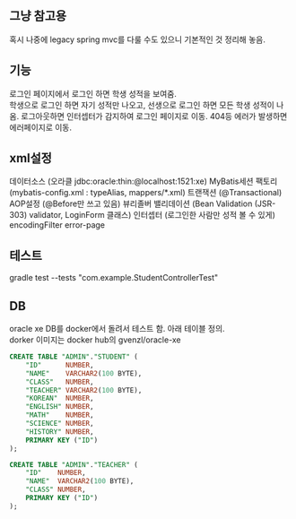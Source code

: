 ## 그냥 참고용
혹시 나중에 legacy spring mvc를 다룰 수도 있으니 기본적인 것 정리해 놓음.

## 기능
로그인 페이지에서 로그인 하면 학생 성적을 보여줌.  
학생으로 로그인 하면 자기 성적만 나오고, 선생으로 로그인 하면 모든 학생 성적이 나옴.
로그아웃하면 인터셉터가 감지하여 로그인 페이지로 이동.
404등 에러가 발생하면 에러페이지로 이동.

## xml설정
데이터소스 (오라클 jdbc:oracle:thin:@localhost:1521:xe)
MyBatis세션 팩토리 (mybatis-config.xml : typeAlias, mappers/*.xml)
트랜잭션 (@Transactional)
AOP설정 (@Before만 쓰고 있음)
뷰리졸버
밸리데이션 (Bean Validation (JSR-303) validator, LoginForm 클래스)
인터셉터 (로그인한 사람만 성적 볼 수 있게)
encodingFilter
error-page

## 테스트
gradle test --tests "com.example.StudentControllerTest"

## DB
oracle xe DB를 docker에서 돌려서 테스트 함. 아래 테이블 정의.  
dorker 이미지는 docker hub의 gvenzl/oracle-xe  
```sql
CREATE TABLE "ADMIN"."STUDENT" (
    "ID"      NUMBER,
    "NAME"    VARCHAR2(100 BYTE),
    "CLASS"   NUMBER,
    "TEACHER" VARCHAR2(100 BYTE),
    "KOREAN"  NUMBER,
    "ENGLISH" NUMBER,
    "MATH"    NUMBER,
    "SCIENCE" NUMBER,
    "HISTORY" NUMBER,
    PRIMARY KEY ("ID")
);
```
```sql
CREATE TABLE "ADMIN"."TEACHER" (
    "ID"    NUMBER,
    "NAME"  VARCHAR2(100 BYTE),
    "CLASS" NUMBER,
    PRIMARY KEY ("ID")
);
```
